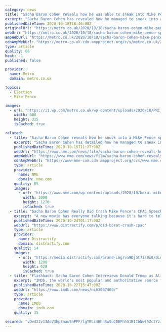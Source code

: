 ```yaml
---
category: news
title: "Sacha Baron Cohen reveals how he was able to sneak into Mike Pence speech to film Borat 2"
excerpt: "Sacha Baron Cohen has revealed how he managed to sneak into a Mike Pence speech during a rally earlier this year while filming a scene for the upcoming Borat sequel. The actor, believe it or not, managed to disguise himself as none other than President Donald Trump in order to gain access into the speech,"
publishedDateTime: 2020-10-18T18:46:00Z
originalUrl: "https://metro.co.uk/2020/10/18/sacha-baron-cohen-mike-pence-speech-borat-13441749/"
webUrl: "https://metro.co.uk/2020/10/18/sacha-baron-cohen-mike-pence-speech-borat-13441749/"
ampWebUrl: "https://metro.co.uk/2020/10/18/sacha-baron-cohen-mike-pence-speech-borat-13441749/amp/"
cdnAmpWebUrl: "https://metro-co-uk.cdn.ampproject.org/c/s/metro.co.uk/2020/10/18/sacha-baron-cohen-mike-pence-speech-borat-13441749/amp/"
type: article
quality: 66
heat: -1
published: false

provider:
  name: Metro
  domain: metro.co.uk

topics:
  - Election
  - Mike Pence

images:
  - url: "https://i1.wp.com/metro.co.uk/wp-content/uploads/2020/10/PRI_169142927.jpg?quality=90&strip=all&zoom=1&resize=600%2C315&ssl=1"
    width: 600
    height: 315
    isCached: true

related:
  - title: "Sacha Baron Cohen reveals how he snuck into a Mike Pence speech dressed as Trump"
    excerpt: "Sacha Baron Cohen has detailed how he managed to sneak into a speech by Mike Pence dressed as Donald Trump for his 'Borat' sequel"
    publishedDateTime: 2020-10-19T11:27:00Z
    webUrl: "https://www.nme.com/news/film/sacha-baron-cohen-reveals-how-he-snuck-into-a-mike-pence-speech-dressed-as-trump-2791022"
    ampWebUrl: "https://www.nme.com/news/film/sacha-baron-cohen-reveals-how-he-snuck-into-a-mike-pence-speech-dressed-as-trump-2791022?amp"
    cdnAmpWebUrl: "https://www-nme-com.cdn.ampproject.org/c/s/www.nme.com/news/film/sacha-baron-cohen-reveals-how-he-snuck-into-a-mike-pence-speech-dressed-as-trump-2791022?amp"
    type: article
    provider:
      name: NME
      domain: nme.com
    quality: 85
    images:
      - url: "https://www.nme.com/wp-content/uploads/2020/10/borat-mike-pence.jpg"
        width: 2000
        height: 1270
        isCached: true
  - title: "Sacha Baron Cohen Really Did Crash Mike Pence's CPAC Speech for 'Borat 2'"
    excerpt: "A new movie has everyone talking because it's hard to tell what's real and what's creative editing. Like, did Borat crash CPAC for real?"
    publishedDateTime: 2020-10-24T01:17:00Z
    webUrl: "https://www.distractify.com/p/did-borat-crash-cpac"
    type: article
    provider:
      name: Distractify
      domain: distractify.com
    quality: 54
    images:
      - url: "https://media.distractify.com/brand-img/va9DjGt7i/0x0/did-borat-crash-cpac-1603498103928.jpg"
        width: 1200
        height: 628
        isCached: true
  - title: "Flashback: Sacha Baron Cohen Interviews Donald Trump as Ali G"
    excerpt: "IMDb, the world's most popular and authoritative source for movie, TV and celebrity content."
    publishedDateTime: 2020-10-22T15:47:00Z
    webUrl: "https://www.imdb.com/news/ni63067400/"
    type: article
    provider:
      name: IMDb
      domain: imdb.com
    quality: 35

secured: "vDv422v13AeV3hp3nawShPPF/lgYELi4BhnSw9uC0BFhhG1B1CbNwt5Zc2YzJ2Vs3syLKDcb9lxc7L7YKcSPOeY/3ObYvdlZFHdA1TDMIXrmwEckxPhEaxvbm7d7O0Yp6DWxjiqTH6Y5unMRcRKK7e/tq0pcWq4qUw5jt8cIj1f+N7Vz5x9va6gkbbRKZoQNBvEMCsF4Jso4D1hh6dxi8by6XX0AzlV2FQNm0mpw6kJB79flCU5Ad0RSZjUPtWX92tlnj2NJHzYrNOfwUVvOUQLwvDfxYHVne0TM+BpxMQvCto4aXb3ThIMw+Q8cuwgVUqo0yrbkbnZCkIwf6o+0w7jDWMyc/RL8AI1XHFsUxNs=;2JORhoymfJuoVeVrePmKlQ=="
---
```


